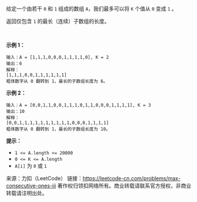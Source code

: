 给定一个由若干 ```0``` 和 ```1``` 组成的数组 ```A```，我们最多可以将 ```K``` 个值从 ```0``` 变成 ```1``` 。

返回仅包含 ```1``` 的最长（连续）子数组的长度。

 

**示例 1：**
```
输入：A = [1,1,1,0,0,0,1,1,1,1,0], K = 2
输出：6
解释： 
[1,1,1,0,0,1,1,1,1,1,1]
粗体数字从 0 翻转到 1，最长的子数组长度为 6。
```
**示例 2：**
```
输入：A = [0,0,1,1,0,0,1,1,1,0,1,1,0,0,0,1,1,1,1], K = 3
输出：10
解释：
[0,0,1,1,1,1,1,1,1,1,1,1,0,0,0,1,1,1,1]
粗体数字从 0 翻转到 1，最长的子数组长度为 10。
```

**提示：**

* ```1 <= A.length <= 20000```
* ```0 <= K <= A.length```
* ```A[i]``` 为 ```0``` 或 ```1 ```

来源：力扣（LeetCode）
链接：https://leetcode-cn.com/problems/max-consecutive-ones-iii
著作权归领扣网络所有。商业转载请联系官方授权，非商业转载请注明出处。
